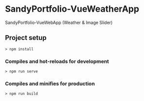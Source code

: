 # SandyPortfolio-VueWeatherApp
SandyPortfolio-VueWebApp (Weather &amp; Image Slider)

## Project setup

`> npm install`


### Compiles and hot-reloads for development

`> npm run serve`


### Compiles and minifies for production

`> npm run build`

